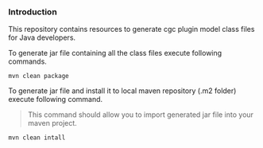 ### Introduction
This repository contains resources to generate cgc plugin model class files for Java developers.

To generate jar file containing all the class files execute following commands.
```shell
mvn clean package
```
To generate jar file and install it to local maven repository (.m2 folder) execute following command.
> This command should allow you to import generated jar file into your maven project.  
```shell
mvn clean intall
```